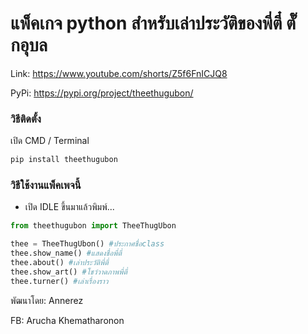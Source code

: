 # แพ็คเกจ python สำหรับเล่าประวัติของพี่ตี๋ ตั๊กอุบล

Link: https://www.youtube.com/shorts/Z5f6FnICJQ8

PyPi: https://pypi.org/project/theethugubon/

### วิธีติดตั้ง

เปิด CMD / Terminal

```python
pip install theethugubon
```

### วิธีใช้งานแพ็คเพจนี้

- เปิด IDLE ขึ้นมาแล้วพิมพ์...

```python
from theethugubon import TheeThugUbon

thee = TheeThugUbon() #ประกาศชื่อclass
thee.show_name() #แสดงชื่อพี่ตี๋
thee.about() #เล่าประวัติพี่ตี๋
thee.show_art() #โชว์วาดภาพพี่ตี๋
thee.turner() #เล่าเรื่องราว
```

พัฒนาโดย: Annerez

FB: Arucha Khematharonon


